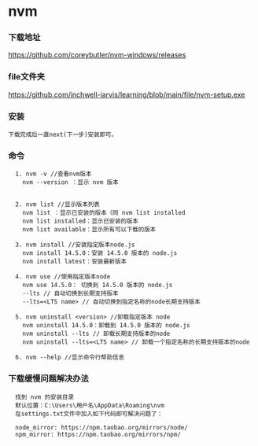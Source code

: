 # nvm

### 下载地址
https://github.com/coreybutler/nvm-windows/releases
### file文件夹
https://github.com/inchwell-jarvis/learning/blob/main/file/nvm-setup.exe
### 安装

``` 
下载完成后一直next(下一步)安装即可。 
```

### 命令
``` 
  1. nvm -v //查看nvm版本
    nvm --version ：显示 nvm 版本
  
  
  2. nvm list //显示版本列表
    nvm list ：显示已安装的版本（同 nvm list installed
    nvm list installed：显示已安装的版本
    nvm list available：显示所有可以下载的版本
  
  3. nvm install //安装指定版本node.js
    nvm install 14.5.0：安装 14.5.0 版本的 node.js
    nvm install latest：安装最新版本
  
  4. nvm use //使用指定版本node
    nvm use 14.5.0： 切换到 14.5.0 版本的 node.js
    --lts // 自动切换到长期支持版本
    --lts=<LTS name> // 自动切换到指定名称的node长期支持版本
  
  5. nvm uninstall <version> //卸载指定版本 node
    nvm uninstall 14.5.0：卸载到 14.5.0 版本的 node.js
    nvm uninstall --lts // 卸载长期支持版本的node
    nvm uninstall --lts=<LTS name> // 卸载一个指定名称的长期支持版本的node
  
  6. nvm --help //显示命令行帮助信息
```

### 下载缓慢问题解决办法
``` 
  找到 nvm 的安装目录
  默认位置：C:\Users\用户名\AppData\Roaming\nvm
  在settings.txt文件中加入如下代码即可解决问题了：
```
```
  node_mirror: https://npm.taobao.org/mirrors/node/
  npm_mirror: https://npm.taobao.org/mirrors/npm/
```
